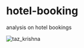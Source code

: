 # hotel-booking
analysis on hotel bookings





![taz_krishna](https://user-images.githubusercontent.com/99146783/171590375-63e6fd7b-559a-4cb6-b9bf-064557d92303.jpg)
